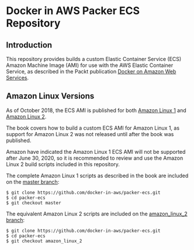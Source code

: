 # Docker in AWS Packer ECS Repository

## Introduction

This repository provides builds a custom Elastic Container Service (ECS) Amazon Machine Image (AMI) for use with the AWS Elastic Container Service, as described in the Packt publication [Docker on Amazon Web Services](https://www.amazon.com/Docker-Amazon-Web-Services-applications-ebook/dp/B07BJKNTS3).

## Amazon Linux Versions

As of October 2018, the ECS AMI is published for both [Amazon Linux 1](https://docs.aws.amazon.com/AmazonECS/latest/developerguide/ecs-optimized_AMI.html) and [Amazon Linux 2](https://docs.aws.amazon.com/AmazonECS/latest/developerguide/al2ami.html).

The book covers how to build a custom ECS AMI for Amazon Linux 1, as support for Amazon Linux 2 was not released until after the book was published.

Amazon have indicated the Amazon Linux 1 ECS AMI will not be supported after June 30, 2020, so it is recommended to review and use the Amazon Linux 2 build scripts included in this repository.

The complete Amazon Linux 1 scripts as described in the book are included on the [master branch](https://github.com/docker-in-aws/packer-ecs/tree/master):

```
$ git clone https://github.com/docker-in-aws/packer-ecs.git
$ cd packer-ecs
$ git checkout master
```

The equivalent Amazon Linux 2 scripts are included on the [amazon_linux_2 branch](https://github.com/docker-in-aws/packer-ecs/tree/amazon_linux_2):

```
$ git clone https://github.com/docker-in-aws/packer-ecs.git
$ cd packer-ecs
$ git checkout amazon_linux_2
```